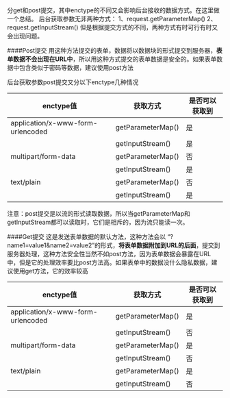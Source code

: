 <form>分get和post提交，其中enctype的不同又会影响后台接收的数据方式。在这里做一个总结。
后台获取参数无非两种方式：
1、request.getParameterMap()
2、request.getInputStream()
但是根据提交方式的不同，两种方式有时可行有时又会出现问题。

####Post提交
用这种方法提交的表单，数据将以数据块的形式提交到服务器，**表单数据不会出现在URL中**，所以用这种方式提交的表单数据是安全的。如果表单数据中包含类似于密码等数据，建议使用post方法


后台获取参数post提交又分以下enctype几种情况

| enctype值 | 获取方式 | 是否可以获取到 |
| ------------ |------------ | ------------ |
| application/x-www-form-urlencoded | getParameterMap() | 是 |
|   | getInputStream() | 是 |
| multipart/form-data | getParameterMap() | 否 |
|  | getInputStream() | 是 |
| text/plain | getParameterMap() | 否 |
|  | getInputStream() | 是 |

注意：post提交是以流的形式读取数据，所以当getParameterMap和getInputStream都可以读取时，它们是相斥的，因为流只能读一次。

####Get提交
这是发送表单数据的默认方法，这种方法会以 “?name1=value1&name2=value2”的形式，**将表单数据附加到URL的后面**，提交到服务器处理，这种方法安全性当然不如post方法，因为表单数据会暴露在URL中，但是它的处理效率要比post方法高。如果表单中的数据没什么隐私数据，建议使用get方法，它的效率较高

| enctype值 | 获取方式 | 是否可以获取到 |
| ------------ |------------ | ------------ |
| application/x-www-form-urlencoded | getParameterMap() | 是 |
|   | getInputStream() | 否 |
| multipart/form-data | getParameterMap() | 是 |
|  | getInputStream() | 否 |
| text/plain | getParameterMap() | 是 |
|  | getInputStream() | 否 |